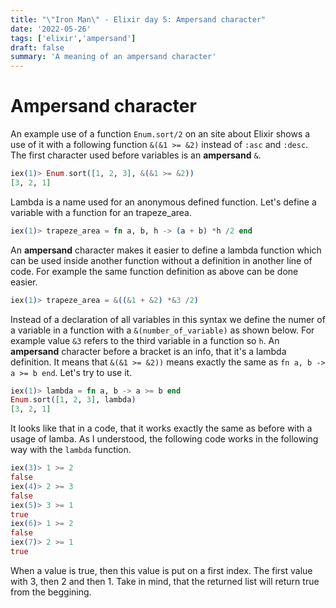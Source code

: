 ```yaml
---
title: "\"Iron Man\" - Elixir day 5: Ampersand character"
date: '2022-05-26'
tags: ['elixir','ampersand']
draft: false
summary: 'A meaning of an ampersand character'
---
```

# Ampersand character
An example use of a function `Enum.sort/2` on an site about Elixir shows a use of it with a following function `&(&1 >= &2)` instead of `:asc` and `:desc`. The first character used before variables is an **ampersand** `&`.
```elixir
iex(1)> Enum.sort([1, 2, 3], &(&1 >= &2))
[3, 2, 1]
```
Lambda is a name used for an anonymous defined function. Let's define a variable with a function for an trapeze_area.
```elixir
iex(1)> trapeze_area = fn a, b, h -> (a + b) *h /2 end
```
An **ampersand** character makes it easier to define a lambda function which can be used inside another function without a definition in another line of code. For example the same function definition as above can be done easier.
```elixir
iex(1)> trapeze_area = &((&1 + &2) *&3 /2)
```
Instead of a declaration of all variables in this syntax we define the numer of a variable in a function with a `&(number_of_variable)` as shown below. For example value `&3` refers to the third variable in a function so `h`. An **ampersand** character before a bracket is an info, that it's a lambda definition. It means that `&(&1 >= &2))` means exactly the same as `fn a, b -> a >= b end`. Let's try to use it.
```elixir
iex(1)> lambda = fn a, b -> a >= b end
Enum.sort([1, 2, 3], lambda)
[3, 2, 1]
```
It looks like that in a code, that it works exactly the same as before with a usage of lamba. As I understood, the following code works in the following way with the `lambda` function.
```elixir
iex(3)> 1 >= 2
false
iex(4)> 2 >= 3 
false
iex(5)> 3 >= 1
true
iex(6)> 1 >= 2
false
iex(7)> 2 >= 1
true
```
When a value is true, then this value is put on a first index. The first value with 3, then 2 and then 1. Take in mind, that the returned list will return true from the beggining.
